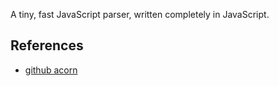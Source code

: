 A tiny, fast JavaScript parser, written completely in JavaScript.


## References

- [github acorn](https://github.com/acornjs/acorn)